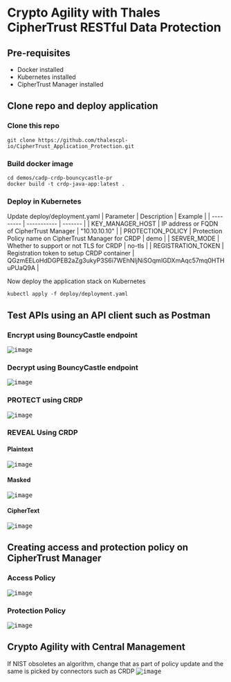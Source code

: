 # Crypto Agility with Thales CipherTrust RESTful Data Protection

## Pre-requisites
- Docker installed
- Kubernetes installed
- CipherTrust Manager installed

## Clone repo and deploy application
### Clone this repo
```
git clone https://github.com/thalescpl-io/CipherTrust_Application_Protection.git
```
### Build docker image
```
cd demos/cadp-crdp-bouncycastle-pr
docker build -t crdp-java-app:latest .
```
### Deploy in Kubernetes
Update deploy/deployment.yaml
| Parameter | Description | Example |
| --------- | ----------- | ------- |
| KEY_MANAGER_HOST | IP address or FQDN of CipherTrust Manager | "10.10.10.10" |
| PROTECTION_POLICY | Protection Policy name on CipherTrust Manager for CRDP | demo |
| SERVER_MODE | Whether to support or not TLS for CRDP | no-tls |
| REGISTRATION_TOKEN | Registration token to setup CRDP container | QGzmEELoHdDGPEB2aZg3ukyP3S6i7WEhNIjNiSOqmlGDXmAqc57mq0HTHuPUaQ9A |

Now deploy the application stack on Kubernetes
```
kubectl apply -f deploy/deployment.yaml
```

## Test APIs using an API client such as Postman
### Encrypt using BouncyCastle endpoint
<kbd>![image](https://github.com/user-attachments/assets/13bc6a1c-4ef4-4db4-b584-72ff12d26f5c)</kbd>

### Decrypt using BouncyCastle endpoint
<kbd>![image](https://github.com/user-attachments/assets/6253999c-0472-41c6-9c21-2e8db0dc3f40)</kbd>

### PROTECT using CRDP
<kbd>![image](https://github.com/user-attachments/assets/525bad33-e557-4939-9018-c7636b2523e4)</kbd>

### REVEAL Using CRDP
#### Plaintext
<kbd>![image](https://github.com/user-attachments/assets/a6b68629-a646-47df-b78d-bdad62197908)</kbd>

#### Masked
<kbd>![image](https://github.com/user-attachments/assets/274d565b-bba1-45fe-9e2c-da1e1728e45c)</kbd>

#### CipherText
<kbd>![image](https://github.com/user-attachments/assets/f1474c30-b09a-4802-ab05-c1493537d16e)</kbd>

## Creating access and protection policy on CipherTrust Manager
### Access Policy
<kbd>![image](https://github.com/user-attachments/assets/6b26bf83-3aaf-4879-8474-33e9fbbe2d66)</kbd>

### Protection Policy
<kbd>![image](https://github.com/user-attachments/assets/3ec48691-6727-40da-9539-018e6ecebc34)</kbd>

## Crypto Agility with Central Management
If NIST obsoletes an algorithm, change that as part of policy update and the same is picked by connectors such as CRDP 
<kbd>![image](https://github.com/user-attachments/assets/56af55a3-e970-445d-af31-0d22576ba026)</kbd>

